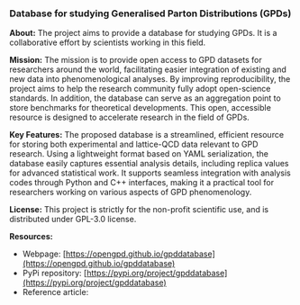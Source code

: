 ### Database for studying Generalised Parton Distributions (GPDs)

**About:** The project aims to provide a database for studying GPDs. It is a collaborative effort by scientists working in this field.

**Mission:** The mission is to provide open access to GPD datasets for researchers around the world, facilitating easier integration of existing and new data into phenomenological analyses. By improving reproducibility, the project aims to help the research community fully adopt open-science standards. In addition, the database can serve as an aggregation point to store benchmarks for theoretical developments. This open, accessible resource is designed to accelerate research in the field of GPDs.

**Key Features:** The proposed database is a streamlined, efficient resource for storing both experimental and lattice-QCD data relevant to GPD research. Using a lightweight format based on YAML serialization, the database easily captures essential analysis details, including replica values for advanced statistical work. It supports seamless integration with analysis codes through Python and C++ interfaces, making it a practical tool for researchers working on various aspects of GPD phenomenology.

**License:** This project is strictly for the non-profit scientific use, and is distributed under GPL-3.0 license. 

**Resources:**
  * Webpage: [https://opengpd.github.io/gpddatabase](https://opengpd.github.io/gpddatabase)
  * PyPi repository: [https://pypi.org/project/gpddatabase](https://pypi.org/project/gpddatabase)
  * Reference article: []()

